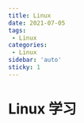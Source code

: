 ```yaml
---
title: Linux
date: 2021-07-05
tags:
 - Linux
categories: 
 - Linux
sidebar: 'auto'
sticky: 1
---
```


# Linux 学习



<Vssue  />